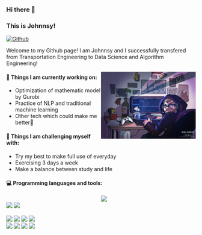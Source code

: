 ### Hi there 👋 
### This is Johnnsy!

[![Github](https://img.shields.io/badge/-Github-000?style=flat&logo=Github&logoColor=white)](https://github.com/Johnnsy1024)

Welcome to my Github page! I am Johnnsy and I successfully transfered from Transportation Engineering to Data Science and Algorithm Engineering!  

<img align="right" alt="img" src="https://github.com/FernandoRoldan93/FernandoRoldan93/blob/master/cover_image.jpg" width="50%" height="auto" />

#### 🌱 Things I am currently working on: 
- Optimization of mathematic model by Gurobi  
- Practice of NLP and traditional machine learning
- Other tech which could make me better🚀

#### :muscle: Things I am challenging myself with:
- Try my best to make full use of everyday
- Exercising 3 days a week
- Make a balance between study and life

#### :computer: Programming languages and tools: 
<p>
	<img width="50%" align="right" src="[![Johnnsy1024's GitHub stats](https://github-readme-stats.vercel.app/api?username=Johnnsy1024)](https://github.com/anuraghazra/github-readme-stats)" />
<br />
<code><img width="10%" src="https://www.vectorlogo.zone/logos/java/java-ar21.svg"></code>
<code><img width="10%" src="https://www.vectorlogo.zone/logos/python/python-ar21.svg"></code>
<br />

<br />
<code><img width="10%" src="https://upload.wikimedia.org/wikipedia/commons/thumb/c/c6/PyTorch_logo_black.svg/2560px-PyTorch_logo_black.svg.png"></code>
<code><img width="10%" src="https://www.vectorlogo.zone/logos/mysql/mysql-ar21.svg"></code>
<code><img width="10%" src="https://www.vectorlogo.zone/logos/linux/linux-ar21.svg"></code>
<code><img width="10%" src="https://images.ctfassets.net/zwej9aiux6b9/66Z0PVvj5UD0FL4KzlXv7h/28712a7f7b62a4dd5ace9f0c1a85e4b7/kedro-horizontal-color-on-light.png"></code>
<br />
<code><img width="10%" src="https://cdn.icon-icons.com/icons2/2699/PNG/512/apache_hive_logo_icon_167868.png"></code>
<code><img width="10%" src="https://www.vectorlogo.zone/logos/apache_hadoop/apache_hadoop-ar21.svg"></code>
<code><img width="10%" src="https://www.vectorlogo.zone/logos/git-scm/git-scm-ar21.svg"></code>
<code><img width="10%" src="https://cdn.gurobi.com/wp-content/uploads/GurobiLogo_Black-1-1-1.svg?x91684"></code>
</p>
